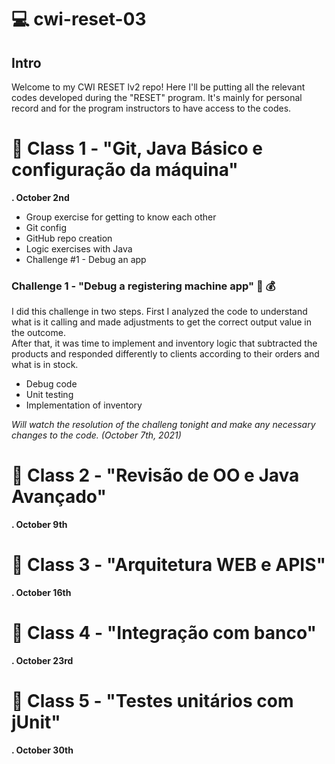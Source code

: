 # 💻 cwi-reset-03

## Intro

Welcome to my CWI RESET lv2 repo!
Here I'll be putting all the relevant codes developed during the "RESET" program.
It's mainly for personal record and for the program instructors to have access to the codes.

# 📓 Class 1 - "Git, Java Básico e configuração da máquina"
<strong>. October 2nd </strong>

- Group exercise for getting to know each other
- Git config
- GitHub repo creation
- Logic exercises with Java
- Challenge #1 - Debug an app

### Challenge 1 - "Debug a registering machine app" 🐞 💰

<p>I did this challenge in two steps. First I analyzed the code to understand what is it calling and made adjustments to get the correct output value in the outcome. <br>
After that, it was time to implement and inventory logic that subtracted the products and responded differently to clients according to their orders and what is in stock.</p>

- Debug code
- Unit testing
- Implementation of inventory

<em>Will watch the resolution of the challeng tonight and make any necessary changes to the code. (October 7th, 2021) </em>

# 📓 Class 2 - "Revisão de OO e Java Avançado"
<strong>. October 9th </strong>

# 📓 Class 3 - "Arquitetura WEB e APIS"
<strong>. October 16th </strong>

# 📓 Class 4 - "Integração com banco"
<strong>. October 23rd </strong>

# 📓 Class 5 - "Testes unitários com jUnit"
<strong>. October 30th </strong>